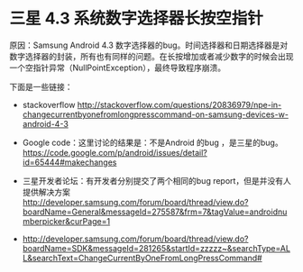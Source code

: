 # 三星 4.3 系统数字选择器长按空指针

原因：Samsung Android 4.3 数字选择器的bug。时间选择器和日期选择器是对数字选择器的封装，所有也有同样的问题。在长按增加或者减少数字的时候会出现一个空指针异常（NullPointException），最终导致程序崩溃。

下面是一些链接：
* stackoverflow  http://stackoverflow.com/questions/20836979/npe-in-changecurrentbyonefromlongpresscommand-on-samsung-devices-w-android-4-3
* Google code：这里讨论的结果是：不是Android 的bug ，是三星的bug。 https://code.google.com/p/android/issues/detail?id=65444#makechanges  
* 三星开发者论坛：有开发者分别提交了两个相同的bug report，但是并没有人提供解决方案 http://developer.samsung.com/forum/board/thread/view.do?boardName=General&messageId=275587&frm=7&tagValue=androidnumberpicker&curPage=1

* http://developer.samsung.com/forum/board/thread/view.do?boardName=SDK&messageId=281265&startId=zzzzz~&searchType=ALL&searchText=ChangeCurrentByOneFromLongPressCommand#